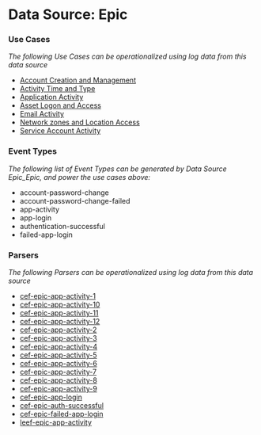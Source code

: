 Data Source: Epic
=================

### Use Cases

_The following Use Cases can be operationalized using log data from this data source_

* [Account Creation and Management](usecase_account_creation_and_management.md)
* [Activity Time  and Type](usecase_activity_time__and_type.md)
* [Application Activity](usecase_application_activity.md)
* [Asset Logon and Access](usecase_asset_logon_and_access.md)
* [Email Activity](usecase_email_activity.md)
* [Network zones and Location Access](usecase_network_zones_and_location_access.md)
* [Service Account Activity](usecase_service_account_activity.md)


### Event Types

_The following list of Event Types can be generated by Data Source Epic_Epic, and power the use cases above:_

- account-password-change
- account-password-change-failed
- app-activity
- app-login
- authentication-successful
- failed-app-login


### Parsers

_The following Parsers can be operationalized using log data from this data source_

* [cef-epic-app-activity-1](parserContent_cef-epic-app-activity-1.md)
* [cef-epic-app-activity-10](parserContent_cef-epic-app-activity-10.md)
* [cef-epic-app-activity-11](parserContent_cef-epic-app-activity-11.md)
* [cef-epic-app-activity-12](parserContent_cef-epic-app-activity-12.md)
* [cef-epic-app-activity-2](parserContent_cef-epic-app-activity-2.md)
* [cef-epic-app-activity-3](parserContent_cef-epic-app-activity-3.md)
* [cef-epic-app-activity-4](parserContent_cef-epic-app-activity-4.md)
* [cef-epic-app-activity-5](parserContent_cef-epic-app-activity-5.md)
* [cef-epic-app-activity-6](parserContent_cef-epic-app-activity-6.md)
* [cef-epic-app-activity-7](parserContent_cef-epic-app-activity-7.md)
* [cef-epic-app-activity-8](parserContent_cef-epic-app-activity-8.md)
* [cef-epic-app-activity-9](parserContent_cef-epic-app-activity-9.md)
* [cef-epic-app-login](parserContent_cef-epic-app-login.md)
* [cef-epic-auth-successful](parserContent_cef-epic-auth-successful.md)
* [cef-epic-failed-app-login](parserContent_cef-epic-failed-app-login.md)
* [leef-epic-app-activity](parserContent_leef-epic-app-activity.md)
